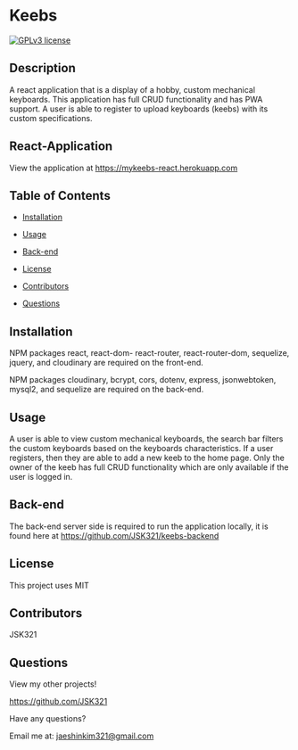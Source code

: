 # Keebs

[![GPLv3 license](https://img.shields.io/badge/License-MIT-blue.svg)](http://perso.crans.org/besson/LICENSE.html)

## Description
A react application that is a display of a hobby, custom mechanical keyboards. This application has full CRUD functionality and has PWA support. A user is able to register to upload keyboards (keebs) with its custom specifications.

## React-Application
View the application at https://mykeebs-react.herokuapp.com
        
## Table of Contents
- [Installation](#installation)

- [Usage](#usage)

- [Back-end](#back-end)

- [License](#license)

- [Contributors](#contributors)

- [Questions](#questions)

    
## Installation
NPM packages react, react-dom- react-router, react-router-dom, sequelize, jquery, and cloudinary are required on the front-end. 

NPM packages cloudinary, bcrypt, cors, dotenv, express, jsonwebtoken, mysql2, and sequelize are required on the back-end.

## Usage
A user is able to view custom mechanical keyboards, the search bar filters the custom keyboards based on the keyboards characteristics. If a user registers, then they are able to add a new keeb to the home page. Only the owner of the keeb has full CRUD functionality which are only available if the user is logged in.
        
## Back-end
The back-end server side is required to run the application locally, it is found here at https://github.com/JSK321/keebs-backend

## License
This project uses MIT

## Contributors
JSK321

## Questions
View my other projects!

https://github.com/JSK321

Have any questions?

Email me at: jaeshinkim321@gmail.com